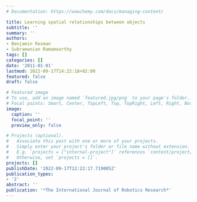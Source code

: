 ```yaml
---
# Documentation: https://wowchemy.com/docs/managing-content/

title: Learning spatial relationships between objects
subtitle: ''
summary: ''
authors:
- Benjamin Rosman
- Subramanian Ramamoorthy
tags: []
categories: []
date: '2011-01-01'
lastmod: 2022-09-17T14:22:18+02:00
featured: false
draft: false

# Featured image
# To use, add an image named `featured.jpg/png` to your page's folder.
# Focal points: Smart, Center, TopLeft, Top, TopRight, Left, Right, BottomLeft, Bottom, BottomRight.
image:
  caption: ''
  focal_point: ''
  preview_only: false

# Projects (optional).
#   Associate this post with one or more of your projects.
#   Simply enter your project's folder or file name without extension.
#   E.g. `projects = ["internal-project"]` references `content/project/deep-learning/index.md`.
#   Otherwise, set `projects = []`.
projects: []
publishDate: '2022-09-17T12:22:17.719005Z'
publication_types:
- '2'
abstract: ''
publication: '*The International Journal of Robotics Research*'
---
```

